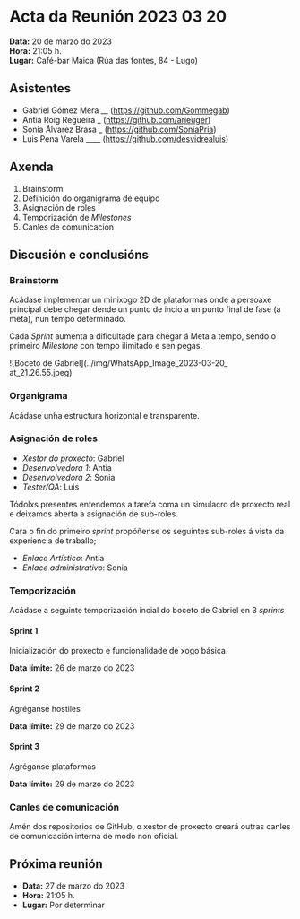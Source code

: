 # Acta da Reunión 2023 03 20  

**Data:** 20 de marzo do 2023  
**Hora:** 21:05 h.  
**Lugar:** Café-bar Maica (Rúa das fontes, 84 - Lugo)  

## Asistentes  

- Gabriel Gómez Mera __ (https://github.com/Gommegab)  
- Antía Roig Regueira _ (https://github.com/arieuger)  
- Sonia Álvarez Brasa _ (https://github.com/SoniaPria)  
- Luis Pena Varela ____ (https://github.com/desvidrealuis)  

## Axenda  

1. Brainstorm  
2. Definición do organigrama de equipo  
3. Asignación de roles  
4. Temporización de _Milestones_  
5. Canles de comunicación  

## Discusión e conclusións  

### Brainstorm  

Acádase implementar un minixogo 2D de plataformas onde a persoaxe principal debe chegar dende un punto de incio a un punto final de fase (a meta), nun tempo determinado.

Cada _Sprint_ aumenta a dificultade para chegar á Meta a tempo, sendo o primeiro _Milestone_ con tempo ilimitado e sen pegas.   

![Boceto de Gabriel](../img/WhatsApp_Image_2023-03-20_ at_21.26.55.jpeg)  


### Organigrama  

Acádase unha estructura horizontal e transparente.   


### Asignación de roles  

- *Xestor do proxecto*: Gabriel  
- *Desenvolvedora 1*: Antía  
- *Desenvolvedora 2*: Sonia  
- *Tester/QA*: Luis

Tódolxs presentes entendemos a tarefa coma un simulacro de proxecto real e deixamos aberta a asignación de sub-roles.   

Cara o fin do primeiro _sprint_ propóñense os seguintes sub-roles á vista da experiencia de traballo;  

- *Enlace Artístico*: Antía  
- *Enlace administrativo*: Sonia

### Temporización  

Acádase a seguinte temporización incial do boceto de Gabriel en 3 _sprints_

#### Sprint 1

Inicialización do proxecto e funcionalidade de xogo básica.  

**Data límite:** 26 de marzo do 2023   

#### Sprint 2  

Agréganse hostiles   

**Data límite:** 29 de marzo do 2023    

#### Sprint 3   

Agréganse plataformas  

**Data límite:** 29 de marzo do 2023   


### Canles de comunicación  

Amén dos repositorios de GitHub, o xestor de proxecto creará outras canles de comunicación interna de modo non oficial.  

  
## Próxima reunión

- **Data:** 27 de marzo do 2023
- **Hora:** 21:05 h.
- **Lugar:** Por determinar
